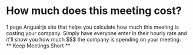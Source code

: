 # How much does this meeting cost?
1 page Angualrjs site that helps you calculate how much this meeting is costing your company.  Simply have everyone enter in their hourly rate and it'll show you how much $$$ the company is spending on your meeting.  
** Keep Meetings Short **